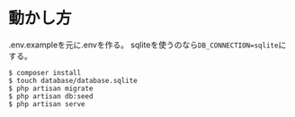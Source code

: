 # 動かし方


.env.exampleを元に.envを作る。
sqliteを使うのなら`DB_CONNECTION=sqlite`にする。


```
$ composer install
$ touch database/database.sqlite
$ php artisan migrate
$ php artisan db:seed
$ php artisan serve
```
